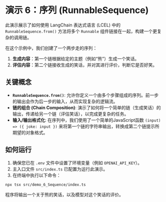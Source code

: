 # 演示 6：序列 (RunnableSequence)

此演示展示了如何使用 LangChain 表达式语言 (LCEL) 中的 `RunnableSequence.from()` 方法将多个 `Runnable` 组件链接在一起，构建一个更复杂的调用链。

在这个示例中，我们创建了一个两步走的序列：
1.  **生成内容**：第一个链根据给定的主题（例如“熊”）生成一个笑话。
2.  **评估内容**：第二个链接收生成的笑话，并对其进行评价，判断它是否好笑。

## 关键概念

- **`RunnableSequence.from()`**: 允许你定义一个由多个步骤组成的序列。前一步的输出会作为后一步的输入，从而实现复杂的逻辑流。
- **链的组合 (Chain Composition)**: 演示了如何将一个简单的链（生成笑话）的输出，传递给另一个链（评估笑话），以完成更复杂的任务。
- **输入/输出格式化**: 在序列中，我们使用了一个简单的JavaScript函数 `(input) => ({ joke: input })` 来将第一个链的字符串输出，转换成第二个链提示所期望的对象格式。

## 如何运行

1.  确保您已在 `.env` 文件中设置了环境变量（例如 `OPENAI_API_KEY`）。
2.  主入口文件 `src/index.ts` 已配置为运行此演示。
3.  在终端中执行以下命令：

```bash
npx tsx src/demo_6_Sequence/index.ts
```

程序将输出一个关于熊的笑话，以及模型对这个笑话的评价。
